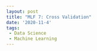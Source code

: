 ```yaml
---
layout: post
title: "MLF 7: Cross Validation"
date: '2020-11-4'
tags:
 - Data Science
 - Machine Learning
---
```

